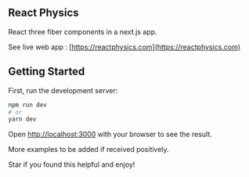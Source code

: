 ## React Physics

React three fiber components in a next.js app.

See live web app : [https://reactphysics.com](https://reactphysics.com)

## Getting Started

First, run the development server:

```bash
npm run dev
# or
yarn dev
```

Open [http://localhost:3000](http://localhost:3000) with your browser to see the result.

More examples to be added if received positively.

Star if you found this helpful and enjoy!
